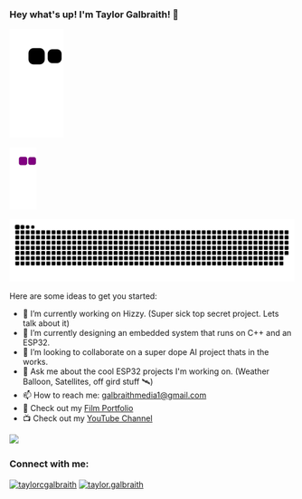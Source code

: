 ### Hey what's up! I'm Taylor Galbraith! 👋

![github contribution grid snake animation](https://github.com/galbraithmedia1/galbraithmedia1/blob/main/dist/github-contribution-grid-snake.svg)

![github contribution grid snake animation](https://github.com/galbraithmedia1/galbraithmedia1/blob/main/dist/github-contribution-grid-snake.gif)

<picture>
  <source media="(prefers-color-scheme: dark)" srcset="https://raw.githubusercontent.com/platane/platane/output/github-contribution-grid-snake-dark.svg">
  <source media="(prefers-color-scheme: light)" srcset="https://raw.githubusercontent.com/platane/platane/output/github-contribution-grid-snake.svg">
  <img alt="github contribution grid snake animation" src="https://raw.githubusercontent.com/platane/platane/output/github-contribution-grid-snake.svg">
</picture>


Here are some ideas to get you started:

- 🔭 I’m currently working on Hizzy. (Super sick top secret project. Lets talk about it)
- 📡 I’m currently designing an embedded system that runs on C++ and an ESP32.
- 🤝 I’m looking to collaborate on a super dope AI project thats in the works.
- 💬 Ask me about the cool ESP32 projects I'm working on. (Weather Balloon, Satellites, off gird stuff 🛰)
- 📫 How to reach me: galbraithmedia1@gmail.com
- 🎥 Check out my [Film Portfolio](https://www.taylorgalbraith.com/) 
- 📺 Check out my [YouTube Channel](https://www.youtube.com/@taylor.galbraith) 


<img src="https://github-readme-stats.vercel.app/api?username=galbraithmedia1&&show_icons=true&title_color=ffffff&icon_color=ffffff&text_color=daf7dc&bg_color=134F85">

<h3 align="left">Connect with me:</h3>
<p align="left">
<a href="https://fb.com/taylorcgalbraith" target="blank"><img align="center" src="https://raw.githubusercontent.com/rahuldkjain/github-profile-readme-generator/master/src/images/icons/Social/facebook.svg" alt="taylorcgalbraith" height="30" width="40" /></a>
<a href="https://instagram.com/taylor.galbraith" target="blank"><img align="center" src="https://raw.githubusercontent.com/rahuldkjain/github-profile-readme-generator/master/src/images/icons/Social/instagram.svg" alt="taylor.galbraith" height="30" width="40" /></a>
</p>
